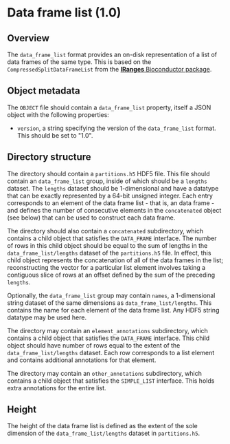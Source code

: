

# Data frame list (1.0)

## Overview

The `data_frame_list` format provides an on-disk representation of a list of data frames of the same type.
This is based on the `CompressedSplitDataFrameList` from the [**IRanges** Bioconductor package](https://bioconductor.org/packages/IRanges).

## Object metadata

The `OBJECT` file should contain a `data_frame_list` property, itself a JSON object with the following properties:

- `version`, a string specifying the version of the `data_frame_list` format.
  This should be set to "1.0".

## Directory structure

The directory should contain a `partitions.h5` HDF5 file.
This file should contain an `data_frame_list` group, inside of which should be a `lengths` dataset.
The `lengths` dataset should be 1-dimensional and have a datatype that can be exactly represented by a 64-bit unsigned integer.
Each entry corresponds to an element of the data frame list - that is, an data frame -
and defines the number of consecutive elements in the `concatenated` object (see below) that can be used to construct each data frame.

The directory should also contain a `concatenated` subdirectory, which contains a child object that satisfies the `DATA_FRAME` interface.
The number of rows in this child object should be equal to the sum of lengths in the `data_frame_list/lengths` dataset of the `partitions.h5` file.
In effect, this child object represents the concatenation of all of the data frames in the list;
reconstructing the vector for a particular list element involves taking a contiguous slice of rows at an offset defined by the sum of the preceding `lengths`.

Optionally, the `data_frame_list` group may contain `names`, a 1-dimensional string dataset of the same dimensions as `data_frame_list/lengths`.
This contains the name for each element of the data frame list.
Any HDF5 string datatype may be used here.

The directory may contain an `element_annotations` subdirectory, which contains a child object that satisfies the `DATA_FRAME` interface.
This child object should have number of rows equal to the extent of the `data_frame_list/lengths` dataset.
Each row corresponds to a list element and contains additional annotations for that element.

The directory may contain an `other_annotations` subdirectory, which contains a child object that satisfies the `SIMPLE_LIST` interface.
This holds extra annotations for the entire list.

## Height

The height of the data frame list is defined as the extent of the sole dimension of the `data_frame_list/lengths` dataset in `partitions.h5`.
